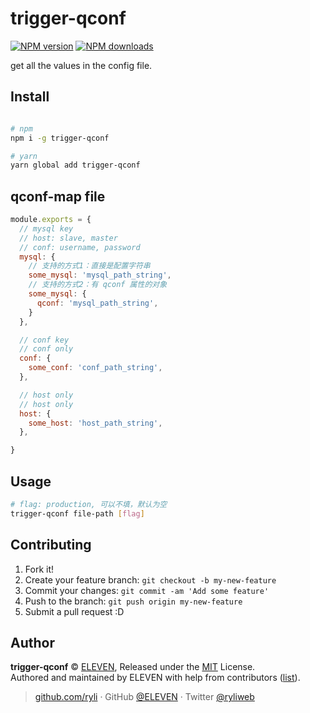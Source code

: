 
# trigger-qconf

[![NPM version](https://badgen.net/npm/v/trigger-qconf)](https://npmjs.com/package/trigger-qconf) [![NPM downloads](https://badgen.net/npm/dm/trigger-qconf)](https://npmjs.com/package/trigger-qconf)

get all the values in the config file.

## Install

```bash

# npm
npm i -g trigger-qconf

# yarn
yarn global add trigger-qconf
```

## qconf-map file

```js
module.exports = {
  // mysql key
  // host: slave, master
  // conf: username, password
  mysql: {
    // 支持的方式1：直接是配置字符串
    some_mysql: 'mysql_path_string',
    // 支持的方式2：有 qconf 属性的对象
    some_mysql: {
      qconf: 'mysql_path_string',
    }
  },

  // conf key
  // conf only
  conf: {
    some_conf: 'conf_path_string',
  },

  // host only
  // host only
  host: {
    some_host: 'host_path_string',
  },

}
```

## Usage

```bash
# flag: production, 可以不填，默认为空
trigger-qconf file-path [flag]
```

## Contributing

1. Fork it!
2. Create your feature branch: `git checkout -b my-new-feature`
3. Commit your changes: `git commit -am 'Add some feature'`
4. Push to the branch: `git push origin my-new-feature`
5. Submit a pull request :D


## Author

**trigger-qconf** © [ELEVEN](https://github.com/ryli), Released under the [MIT](./LICENSE) License.<br>
Authored and maintained by ELEVEN with help from contributors ([list](https://github.com/ryli/trigger-qconf/contributors)).

> [github.com/ryli](https://github.com/ryli) · GitHub [@ELEVEN](https://github.com/ryli) · Twitter [@ryliweb](https://twitter.com/ryliweb)
